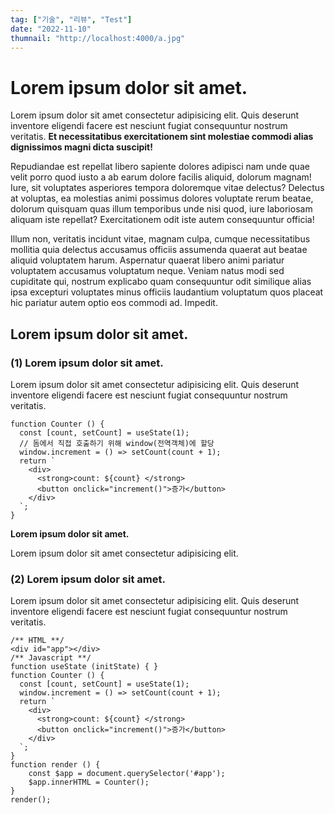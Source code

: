 ```yaml
---
tag: ["기술", "리뷰", "Test"]
date: "2022-11-10"
thumnail: "http://localhost:4000/a.jpg"
---
```


# Lorem ipsum dolor sit amet.

Lorem ipsum dolor sit amet consectetur adipisicing elit. Quis deserunt inventore eligendi facere est nesciunt fugiat consequuntur nostrum veritatis. **Et necessitatibus exercitationem sint molestiae commodi alias dignissimos magni dicta suscipit!**

Repudiandae est repellat libero sapiente dolores adipisci nam unde quae velit porro quod iusto a ab earum dolore facilis aliquid, dolorum magnam! Iure, sit voluptates asperiores tempora doloremque vitae delectus?
Delectus at voluptas, ea molestias animi possimus dolores voluptate rerum beatae, dolorum quisquam quas illum temporibus unde nisi quod, iure laboriosam aliquam iste repellat? Exercitationem odit iste autem consequuntur officia!

Illum non, veritatis incidunt vitae, magnam culpa, cumque necessitatibus mollitia quia delectus accusamus officiis assumenda quaerat aut beatae aliquid voluptatem harum. Aspernatur quaerat libero animi pariatur voluptatem accusamus voluptatum neque.
Veniam natus modi sed cupiditate qui, nostrum explicabo quam consequuntur odit similique alias ipsa excepturi voluptates minus officiis laudantium voluptatum quos placeat hic pariatur autem optio eos commodi ad. Impedit.

## Lorem ipsum dolor sit amet.

### (1) Lorem ipsum dolor sit amet.

Lorem ipsum dolor sit amet consectetur adipisicing elit. Quis deserunt inventore eligendi facere est nesciunt fugiat consequuntur nostrum veritatis.

```jsx{2}
function Counter () {
  const [count, setCount] = useState(1);
  // 돔에서 직접 호출하기 위해 window(전역객체)에 할당
  window.increment = () => setCount(count + 1);
  return `
    <div>
      <strong>count: ${count} </strong>
      <button onclick="increment()">증가</button>
    </div>
  `;
}
```

**Lorem ipsum dolor sit amet.**

Lorem ipsum dolor sit amet consectetur adipisicing elit.

### (2) Lorem ipsum dolor sit amet.

Lorem ipsum dolor sit amet consectetur adipisicing elit.
Quis deserunt inventore eligendi facere est nesciunt fugiat consequuntur nostrum veritatis.

```jsx{7-18}
/** HTML **/
<div id="app"></div>
/** Javascript **/
function useState (initState) { }
function Counter () {
  const [count, setCount] = useState(1);
  window.increment = () => setCount(count + 1);
  return `
    <div>
      <strong>count: ${count} </strong>
      <button onclick="increment()">증가</button>
    </div>
  `;
}
function render () {
	const $app = document.querySelector('#app');
	$app.innerHTML = Counter();
}
render();
```
